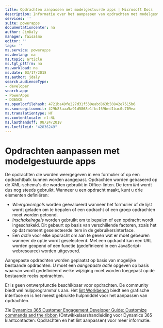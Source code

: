 ```yaml
---
title: Opdrachten aanpassen met modelgestuurde apps | Microsoft Docs
description: Informatie over het aanpassen van opdrachten met modelgestuurde apps
services: ''
suite: powerapps
documentationcenter: na
author: JimDaly
manager: faisalmo
editor: ''
tags: ''
ms.service: powerapps
ms.devlang: na
ms.topic: article
ms.tgt_pltfrm: na
ms.workload: na
ms.date: 03/17/2018
ms.author: jdaly
search.audienceType:
- developer
search.app:
- PowerApps
- D365CE
ms.openlocfilehash: 4721ba49fe227d31f539eabd863b50842e7515b6
ms.sourcegitcommit: 429b83aaa5a91d5868e1fbc169bed1bac0c709ea
ms.translationtype: HT
ms.contentlocale: nl-NL
ms.lasthandoff: 08/24/2018
ms.locfileid: "42836249"
---
```

# <a name="customize-commands-with-model-driven-apps"></a>Opdrachten aanpassen met modelgestuurde apps 

De opdrachten die worden weergegeven in een formulier of op een opdrachtbalk kunnen worden aangepast. Opdrachten worden gebaseerd op de XML-schema's die worden gebruikt in Office-linten. De term *lint* wordt dus nog steeds gebruikt. Wanneer u een opdracht maakt, kunt u drie elementen definiëren:

- *Weergaveregels* worden geëvalueerd wanneer het formulier of de lijst wordt geladen om te bepalen of een opdracht of een groep opdrachten moet worden getoond.
- *Inschakelregels* worden gebruikt om te bepalen of een opdracht wordt ingeschakeld. Dit gebeurt op basis van verschillende factoren, zoals het op dat moment geselecteerde item in de gebruikersinterface.
- Een *actie* voor elke opdracht om aan te geven wat er moet gebeuren wanneer de optie wordt geselecteerd. Met een opdracht kan een URL worden geopend of een functie (gedefinieerd in een JavaScript-webresource) worden uitgevoerd.

Aangepaste opdrachten worden geplaatst op basis van mogelijke bestaande opdrachten. U moet een *aangepaste actie* opgeven op basis waarvan wordt gedefinieerd welke wijziging moet worden toegepast op de bestaande reeks opdrachten. 

Er is geen ontwerpfunctie beschikbaar voor opdrachten. De community biedt wel hulpprogramma's aan. Het [lint Workbench](http://www.develop1.net/public/rwb/ribbonworkbench.aspx) biedt een grafische interface en is het meest gebruikte hulpmiddel voor het aanpassen van opdrachten.

Zie [Dynamics 365 Customer Engagement Developer Guide: Customize commands and the ribbon](/dynamics365/customer-engagement/developer/customize-dev/customize-commands-ribbon) (Ontwikkelaarshandleiding voor Dynamics 365 klantcontacten: Opdrachten en het lint aanpassen) voor meer informatie.


